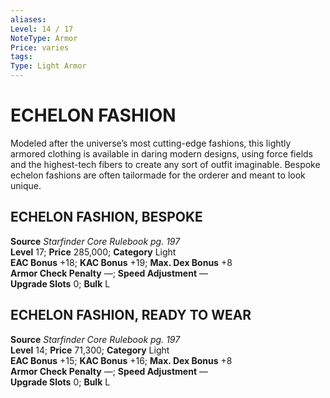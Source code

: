 ```yaml
---
aliases: 
Level: 14 / 17
NoteType: Armor
Price: varies
tags: 
Type: Light Armor
---
```

# ECHELON FASHION

Modeled after the universe’s most cutting-edge fashions, this lightly armored clothing is available in daring modern designs, using force fields and the highest-tech fibers to create any sort of outfit imaginable. Bespoke echelon fashions are often tailormade for the orderer and meant to look unique.  

##  ECHELON FASHION, BESPOKE

**Source** _Starfinder Core Rulebook pg. 197_  
**Level** 17; **Price** 285,000; **Category** Light  
**EAC Bonus** +18; **KAC Bonus** +19; **Max. Dex Bonus** +8  
**Armor Check Penalty** —; **Speed Adjustment** —  
**Upgrade Slots** 0; **Bulk** L

##  ECHELON FASHION, READY TO WEAR

**Source** _Starfinder Core Rulebook pg. 197_  
**Level** 14; **Price** 71,300; **Category** Light  
**EAC Bonus** +15; **KAC Bonus** +16; **Max. Dex Bonus** +8  
**Armor Check Penalty** —; **Speed Adjustment** —  
**Upgrade Slots** 0; **Bulk** L